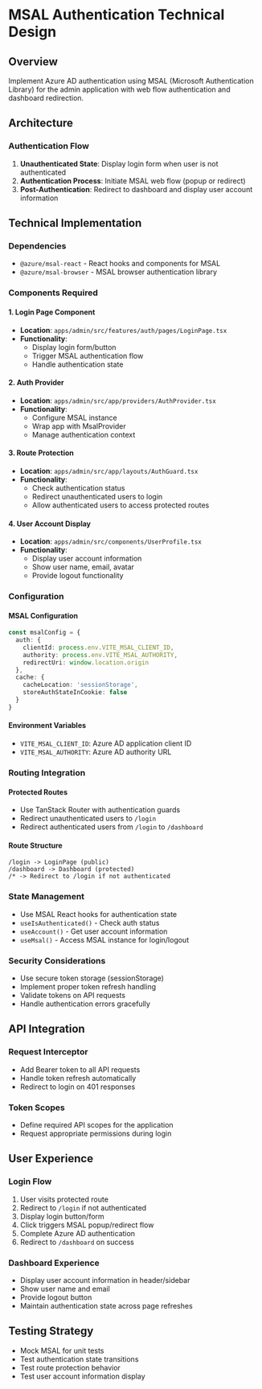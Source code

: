 # MSAL Authentication Technical Design

## Overview
Implement Azure AD authentication using MSAL (Microsoft Authentication Library) for the admin application with web flow authentication and dashboard redirection.

## Architecture

### Authentication Flow
1. **Unauthenticated State**: Display login form when user is not authenticated
2. **Authentication Process**: Initiate MSAL web flow (popup or redirect)
3. **Post-Authentication**: Redirect to dashboard and display user account information

## Technical Implementation

### Dependencies
- `@azure/msal-react` - React hooks and components for MSAL
- `@azure/msal-browser` - MSAL browser authentication library

### Components Required

#### 1. Login Page Component
- **Location**: `apps/admin/src/features/auth/pages/LoginPage.tsx`
- **Functionality**: 
  - Display login form/button
  - Trigger MSAL authentication flow
  - Handle authentication state

#### 2. Auth Provider
- **Location**: `apps/admin/src/app/providers/AuthProvider.tsx`
- **Functionality**:
  - Configure MSAL instance
  - Wrap app with MsalProvider
  - Manage authentication context

#### 3. Route Protection
- **Location**: `apps/admin/src/app/layouts/AuthGuard.tsx`
- **Functionality**:
  - Check authentication status
  - Redirect unauthenticated users to login
  - Allow authenticated users to access protected routes

#### 4. User Account Display
- **Location**: `apps/admin/src/components/UserProfile.tsx`
- **Functionality**:
  - Display user account information
  - Show user name, email, avatar
  - Provide logout functionality

### Configuration

#### MSAL Configuration
```typescript
const msalConfig = {
  auth: {
    clientId: process.env.VITE_MSAL_CLIENT_ID,
    authority: process.env.VITE_MSAL_AUTHORITY,
    redirectUri: window.location.origin
  },
  cache: {
    cacheLocation: 'sessionStorage',
    storeAuthStateInCookie: false
  }
}
```

#### Environment Variables
- `VITE_MSAL_CLIENT_ID`: Azure AD application client ID
- `VITE_MSAL_AUTHORITY`: Azure AD authority URL

### Routing Integration

#### Protected Routes
- Use TanStack Router with authentication guards
- Redirect unauthenticated users to `/login`
- Redirect authenticated users from `/login` to `/dashboard`

#### Route Structure
```
/login -> LoginPage (public)
/dashboard -> Dashboard (protected)
/* -> Redirect to /login if not authenticated
```

### State Management
- Use MSAL React hooks for authentication state
- `useIsAuthenticated()` - Check auth status
- `useAccount()` - Get user account information
- `useMsal()` - Access MSAL instance for login/logout

### Security Considerations
- Use secure token storage (sessionStorage)
- Implement proper token refresh handling
- Validate tokens on API requests
- Handle authentication errors gracefully

## API Integration

### Request Interceptor
- Add Bearer token to all API requests
- Handle token refresh automatically
- Redirect to login on 401 responses

### Token Scopes
- Define required API scopes for the application
- Request appropriate permissions during login

## User Experience

### Login Flow
1. User visits protected route
2. Redirect to `/login` if not authenticated
3. Display login button/form
4. Click triggers MSAL popup/redirect flow
5. Complete Azure AD authentication
6. Redirect to `/dashboard` on success

### Dashboard Experience
- Display user account information in header/sidebar
- Show user name and email
- Provide logout button
- Maintain authentication state across page refreshes

## Testing Strategy
- Mock MSAL for unit tests
- Test authentication state transitions
- Test route protection behavior
- Test user account information display